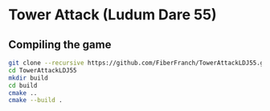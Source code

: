# Tower Attack (Ludum Dare 55)

## Compiling the game
```sh
git clone --recursive https://github.com/FiberFranch/TowerAttackLDJ55.git
cd TowerAttackLDJ55
mkdir build
cd build
cmake ..
cmake --build .
```
